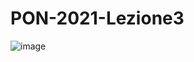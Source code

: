 # PON-2021-Lezione3
![image](https://user-images.githubusercontent.com/94290557/143261139-49c5060b-466d-4bdc-bce4-15ea14246a43.png)
